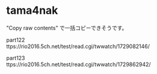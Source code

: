 # tama4nak

"Copy raw contents" で一括コピーできそうです。



part122    
ttps://rio2016.5ch.net/test/read.cgi/twwatch/1729082146/

part123    
ttps://rio2016.5ch.net/test/read.cgi/twwatch/1729862942/
